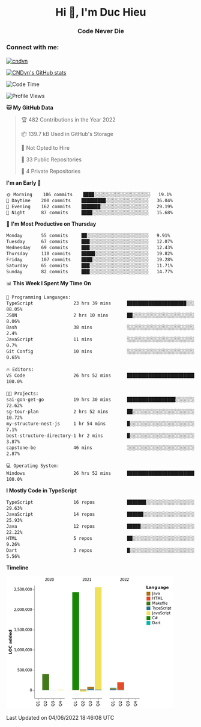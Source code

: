 <h1 align="center">Hi 👋, I'm Duc Hieu</h1>
<h3 align="center">Code Never Die</h3>

<h3 align="left">Connect with me:</h3>
<p align="left">
<a href="https://linkedin.com/in/cndvn" target="blank"><img align="center" src="https://img.shields.io/badge/LinkedIn-0077B5?style=for-the-badge&logo=linkedin&logoColor=white" alt="cndvn"/></a>
<!--
<a href="https://fb.com/cnd.duchieu" target="blank"><img align="center" src="https://img.shields.io/badge/Facebook-1877F2?style=for-the-badge&logo=facebook&logoColor=white" alt="cnd.duchieu"/></a>
 -->
</p>

[![CNDvn's GitHub stats](https://github-readme-stats.vercel.app/api?username=cndvn)](https://github.com/anuraghazra/github-readme-stats)

<!--START_SECTION:waka-->
![Code Time](http://img.shields.io/badge/Code%20Time-0%20secs-blue)

![Profile Views](http://img.shields.io/badge/Profile%20Views-0-blue)

**🐱 My GitHub Data** 

> 🏆 482 Contributions in the Year 2022
 > 
> 📦 139.7 kB Used in GitHub's Storage 
 > 
> 🚫 Not Opted to Hire
 > 
> 📜 33 Public Repositories 
 > 
> 🔑 4 Private Repositories  
 > 
**I'm an Early 🐤** 

```text
🌞 Morning    106 commits    ████░░░░░░░░░░░░░░░░░░░░░   19.1% 
🌆 Daytime    200 commits    █████████░░░░░░░░░░░░░░░░   36.04% 
🌃 Evening    162 commits    ███████░░░░░░░░░░░░░░░░░░   29.19% 
🌙 Night      87 commits     ████░░░░░░░░░░░░░░░░░░░░░   15.68%

```
📅 **I'm Most Productive on Thursday** 

```text
Monday       55 commits     ██░░░░░░░░░░░░░░░░░░░░░░░   9.91% 
Tuesday      67 commits     ███░░░░░░░░░░░░░░░░░░░░░░   12.07% 
Wednesday    69 commits     ███░░░░░░░░░░░░░░░░░░░░░░   12.43% 
Thursday     110 commits    █████░░░░░░░░░░░░░░░░░░░░   19.82% 
Friday       107 commits    ████░░░░░░░░░░░░░░░░░░░░░   19.28% 
Saturday     65 commits     ███░░░░░░░░░░░░░░░░░░░░░░   11.71% 
Sunday       82 commits     ███░░░░░░░░░░░░░░░░░░░░░░   14.77%

```


📊 **This Week I Spent My Time On** 

```text
💬 Programming Languages: 
TypeScript               23 hrs 39 mins      ██████████████████████░░░   88.05% 
JSON                     2 hrs 10 mins       ██░░░░░░░░░░░░░░░░░░░░░░░   8.06% 
Bash                     38 mins             ░░░░░░░░░░░░░░░░░░░░░░░░░   2.4% 
JavaScript               11 mins             ░░░░░░░░░░░░░░░░░░░░░░░░░   0.7% 
Git Config               10 mins             ░░░░░░░░░░░░░░░░░░░░░░░░░   0.65%

🔥 Editors: 
VS Code                  26 hrs 52 mins      █████████████████████████   100.0%

🐱‍💻 Projects: 
sai-gon-get-go           19 hrs 30 mins      ██████████████████░░░░░░░   72.62% 
sg-tour-plan             2 hrs 52 mins       ██░░░░░░░░░░░░░░░░░░░░░░░   10.72% 
my-structure-nest-js     1 hr 54 mins        █░░░░░░░░░░░░░░░░░░░░░░░░   7.1% 
best-structure-directory-1 hr 2 mins         █░░░░░░░░░░░░░░░░░░░░░░░░   3.87% 
capstone-be              46 mins             ░░░░░░░░░░░░░░░░░░░░░░░░░   2.87%

💻 Operating System: 
Windows                  26 hrs 52 mins      █████████████████████████   100.0%

```

**I Mostly Code in TypeScript** 

```text
TypeScript               16 repos            ███████░░░░░░░░░░░░░░░░░░   29.63% 
JavaScript               14 repos            ██████░░░░░░░░░░░░░░░░░░░   25.93% 
Java                     12 repos            █████░░░░░░░░░░░░░░░░░░░░   22.22% 
HTML                     5 repos             ██░░░░░░░░░░░░░░░░░░░░░░░   9.26% 
Dart                     3 repos             █░░░░░░░░░░░░░░░░░░░░░░░░   5.56%

```


**Timeline**

![Chart not found](https://raw.githubusercontent.com/CNDvn/CNDvn/main/charts/bar_graph.png) 


 Last Updated on 04/06/2022 18:46:08 UTC
<!--END_SECTION:waka-->
